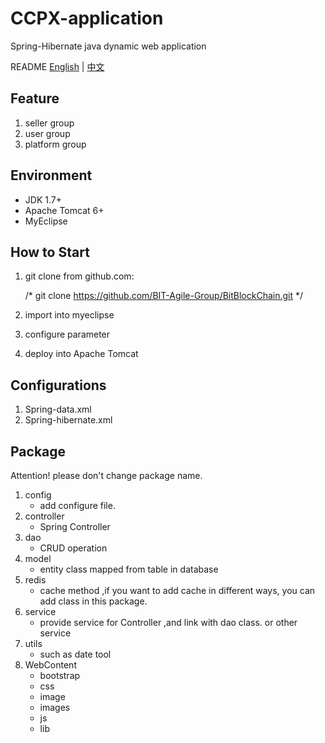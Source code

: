 # CCPX-application
Spring-Hibernate java dynamic web application


README [English](files://README.md) | [中文](files://README-zh.md)

## Feature

1. seller group
2. user group
3. platform group  


## Environment
+ JDK 1.7+ 
+ Apache Tomcat 6+
+ MyEclipse  

## How to Start

1. git clone from github.com:  

    /*
    git clone https://github.com/BIT-Agile-Group/BitBlockChain.git 
    */
2. import into myeclipse
4. configure parameter
3. deploy into Apache Tomcat 

## Configurations
1. Spring-data.xml
2. Spring-hibernate.xml

## Package
  Attention! please don't change package name.   
  
1. config  
   + add configure file.
2. controller  
   + Spring Controller
3. dao  
    + CRUD operation
4. model
   + entity class mapped from table in database
5. redis
   + cache method ,if you want to add cache in different ways, you can add class in this package. 
6. service
	+ provide service for Controller ,and link with dao class. or other service
7. utils
   + such as date tool
8. WebContent
 	 + bootstrap
   + css
	+ image
	+ images
	+ js
	+ lib 